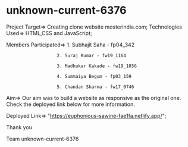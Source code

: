 # unknown-current-6376


Project Target=>    Creating clone website mosterindia.com;
Technologies Used=> HTML,CSS and JavaScript;

Members Participated=> 1. Subhajit Saha - fp04_342

                       2. Suraj Kumar - fw19_1164

                       3. Madhukar Kakade - fw19_1056

                       4. Summaiya Begum - fp03_159

                       5. Chandan Sharma - fw17_0746


Aim=>      Our aim was to build a website as responsive as the original one. Check the deployed link below for more information.


Deployed Link=> "https://euphonious-sawine-fae1fa.netlify.app/";


Thank you

Team unknown-current-6376